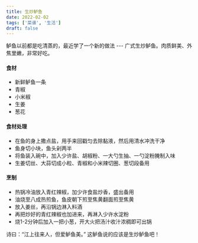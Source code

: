 ```yaml
---
title: 生炒鲈鱼
date: 2022-02-02
tags: ['菜谱', '生活']
draft: false
---
```


鲈鱼以前都是吃清蒸的，最近学了一个新的做法 --- 广式生炒鲈鱼。肉质鲜美、外焦里嫩，非常好吃。

#### 食材

- 新鲜鲈鱼一条
- 青椒
- 小米椒
- 生姜
- 葱花

#### 食材处理

- 在鱼的身上撒点盐，用手来回戳匀去除黏液，然后用清水冲洗干净
- 鱼身切小块，鱼头剁两半
- 将鱼装入碗中，加入少许盐、胡椒粉、一大勺生抽、一勺淀粉腌制入味
- 生姜切丝、大蒜切成小粒、青椒和小米辣切圈、葱切段备用

#### 烹制

- 热锅冷油放入青红辣椒，加少许食盐炒香，盛出备用
- 油烧至八成热煎鱼，鱼皮朝下煎至焦黄翻面煎至焦黄
- 放入姜丝，再沿锅边淋入料酒
- 再把炒好的青红辣椒也加进来，再淋入少许水淀粉
- 烧1-2分钟后加入一把小葱，开大火把汤汁收汁浓稠即可出锅

诗曰：“江上往来人，但爱鲈鱼美。” 这鲈鱼说的应该是生炒鲈鱼吧！